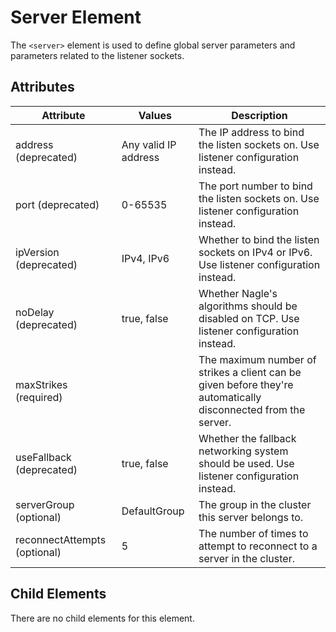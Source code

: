 # Server Element
The `<server>` element is used to define global server parameters and parameters related to the listener sockets.

## Attributes
| Attribute | Values | Description |
|-----------|--------|-------------|
| address (deprecated) | Any valid IP address | The IP address to bind the listen sockets on. Use listener configuration instead. |
| port (deprecated) | 0-65535 | The port number to bind the listen sockets on. Use listener configuration instead. |
| ipVersion (deprecated) | IPv4, IPv6 | Whether to bind the listen sockets on IPv4 or IPv6. Use listener configuration instead. |
| noDelay (deprecated) | true, false | Whether Nagle's algorithms should be disabled on TCP. Use listener configuration instead. |
| maxStrikes (required) |  | The maximum number of strikes a client can be given before they're automatically disconnected from the server. |
| useFallback (deprecated) | true, false | Whether the fallback networking system should be used. Use listener configuration instead. |
| serverGroup (optional) | DefaultGroup | The group in the cluster this server belongs to. |
| reconnectAttempts (optional) | 5 | The number of times to attempt to reconnect to a server in the cluster. |

## Child Elements
There are no child elements for this element.
